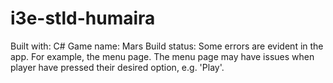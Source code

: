 # i3e-stld-humaira
Built with: C#
Game name: Mars
Build status: Some errors are evident in the app. For example, the menu page. The menu page may have issues when player have pressed their desired option, e.g. 'Play'.
